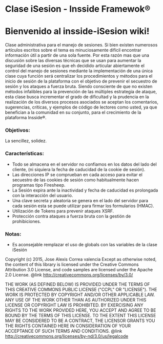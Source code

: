 # Clase iSesion - Insside Framewok®

# Bienvenido al insside-iSesion wiki!
Clase administrativa para el manejo de sesiones. Si bien existen numerosos artículos escritos 
sobre el tema es minuciosamente difícil encontrar información útil a partir de una sola fuente. 
Por esta razón mas que una discusión sobre las diversas técnicas que se usan para aumentar la 
seguridad de una sesión es que eh decidido articular abiertamente el control del manejo de 
sesiones mediante la implementación de una única clase cuya función será centralizar los 
procedimientos y métodos para el inicio de sesión de la plataforma con el objetivo de prevenir el 
secuestro de sesión y los ataques a fuerza bruta. Siendo consciente de que no existen métodos 
infalibles para la prevención de las múltiples estrategia de ataque, esta clase busca incrementar 
el grado de dificultad y la prudencia en la realización de los diversos procesos asociados se 
aceptan los comentarios, sugerencias, críticas, y ejemplos de código de lectores como usted, 
ya que benefician a la comunidad en su conjunto, para el crecimiento de la plataforma Insside®. 

### Objetivos: 
La sencillez, solidez.
### Características:
* Todo se almacena en el servidor no confiamos en los datos del lado del cliente, (ni siquiera la fecha de caducidad de la cookie de sesión).
* Las direcciones IP se comprueban en cada acceso para evitar el secuestro de las cookies de sesión como habitualmente hacen programas tipo Firesheep.
* La Sesión expira ante la inactividad y fecha de caducidad es prolongada con la interacción del usuario.
* Una clave secreta y aleatoria se genera en el lado del servidor para cada sesión esta se puede utilizar para firmar los formularios (HMAC).
* Utilización de Tokens para prevenir ataques XSRF.
* Protección contra ataques a fuerza bruta con la gestión de prohibiciones.

### Notas:
* Es aconsejable remplazar el uso de  globals con las variables de la clase iSesión

Copyright (c) 2015, Jose Alexis Correa valencia
Except as otherwise noted, the content of this library  is licensed under the Creative Commons 
Attribution 3.0 License, and code samples are licensed under the Apache 2.0 License.
@link http://creativecommons.org/licenses/by/3.0/

THE WORK (AS DEFINED BELOW) IS PROVIDED UNDER THE TERMS OF THIS CREATIVE COMMONS 
PUBLIC LICENSE ("CCPL" OR "LICENSE"). THE WORK IS PROTECTED BY COPYRIGHT AND/OR OTHER 
APPLICABLE LAW. ANY USE OF THE WORK OTHER THAN AS AUTHORIZED UNDER THIS LICENSE OR 
COPYRIGHT LAW IS PROHIBITED. BY EXERCISING ANY RIGHTS TO THE WORK PROVIDED HERE, 
YOU ACCEPT AND AGREE TO BE BOUND BY THE TERMS OF THIS LICENSE. TO THE EXTENT THIS 
LICENSE MAY BE CONSIDERED TO BE A CONTRACT, THE LICENSOR GRANTS YOU THE RIGHTS 
CONTAINED HERE IN CONSIDERATION OF YOUR ACCEPTANCE OF SUCH TERMS AND CONDITIONS.
@link http://creativecommons.org/licenses/by-nd/3.0/us/legalcode


